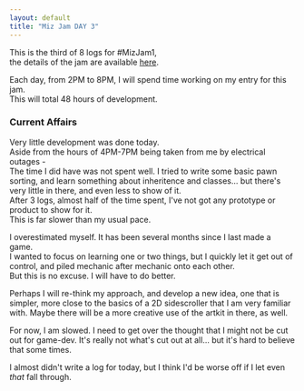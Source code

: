 ```yaml
---
layout: default
title: "Miz Jam DAY 3"
---
```

This is the third of 8 logs for #MizJam1,  
the details of the jam are available [here](https://itch.io/jam/miz-jam-1).

Each day, from 2PM to 8PM, I will spend time working on my entry for this jam.  
This will total 48 hours of development.

### Current Affairs
Very little development was done today.  
Aside from the hours of 4PM-7PM being taken from me by electrical outages -  
The time I did have was not spent well. I tried to write some basic pawn sorting, and learn something about inheritence and classes... but there's very little in there, and even less to show of it.  
After 3 logs, almost half of the time spent, I've not got any prototype or product to show for it.  
This is far slower than my usual pace.  

I overestimated myself. It has been several months since I last made a game.  
I wanted to focus on learning one or two things, but I quickly let it get out of control, and piled mechanic after mechanic onto each other.  
But this is no excuse. I will have to do better.

Perhaps I will re-think my approach, and develop a new idea, one that is simpler, more close to the basics of a 2D sidescroller that I am very familiar with. Maybe there will be a more creative use of the artkit in there, as well.

For now, I am slowed. I need to get over the thought that I might not be cut out for game-dev. It's really not what's cut out at all... but it's hard to believe that some times.

I almost didn't write a log for today, but I think I'd be worse off if I let even *that* fall through.